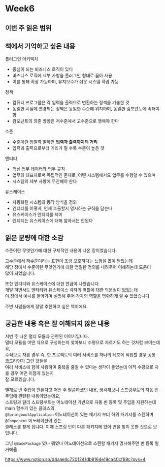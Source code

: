 # Week6
## 이번 주 읽은 범위
## 책에서 기억하고 싶은 내용
플러그인 아키텍처
* 중심이 되는 비즈니스 로직이 있다
* 비즈니스 로직에 세부 사항을 플러그인 형태로 꼽아 사용
* 이를 통해 확장 가능하며, 유지보수가 쉬운 시스템 확립 가능

정책
* 컴퓨터 프로그램은 각 입력을 출력으로 변환하는 정책을 기술한 것
* 동일한 시점에 변경되는 정책은 동일한 수준에 위치하며, 동일한 컴포넌트에 속해야 함
* 컴포넌트의 의존 방향은 저수준에서 고수준으로 행해야 한다

수준
* 수준이란 엄밀히 말하면 **입력과 출력까지의 거리**
* 입력과 출력으로부터 거리가 멀 수록 수준이 높은 것

엔티티
* 핵심 업무 데이터와 업무 규칙
* 업무의 대표자로써 독립적인 존재로, 어떤 시스템에서도 업무를 수행할 수 있으며
* 시스템의 세부 사항에 무관해야 한다

유스케이스
* 자동화된 시스템의 동작 방식을 정의
* 엔티티를 어떻게, 언제 호출할지 명시하는 규칙을 담는다
* 유스케이스가 엔티티를 제어
* 엔티티는 유스케이스에 대해 알아서는 안된다

## 읽은 분량에 대한 소감
수준이란 무엇인가에 대한 구체적인 내용이 나온 장이었습니다.

고수준에서 저수준이라는 표현이 조금 모호하다는 느낌을 많이 받았는데  
해당 장에서 수준이란 무엇인가에 대한 엄밀한 정의를 내려주어 이해하는데 도움이  
많이 되었습니다.

또한 엔티티와 유스케이스에 대한 언급이 나왔습니다.  
개발 하면서도 엔티티와 유스케이스 각자의 역할에 대한 의문점이 있었는데  
이 장에서 예시를 들어가며 설명해 주어 각자의 역할을 명확하게 알 수 있었습니다.

주변 사람들에게 정말 추천하고 싶은 책이에요.

## 궁금한 내용 혹은 잘 이해되지 않은 내용
저번 주 나온 멀티 모듈과 관련된 이야기입니다.  
멀티 모듈을 어떤 식으로 구성하는지 찾아보니 수평으로 자르기도 하는 것처럼 보이는데요,  
수직으로 자를 경우 즉, 한 프로젝트의 여러 서비스를 하나의 레포에 작업할 경우 공통 코드라던가 그런 것들을  
여러 서비스에 함께 사용하여 중복을 줄일 수 있다는 생각이 들었는데 아직 수평으로 자를 경우 어떤 이점이 있는지  
잘 모르겠습니다.

별개로 빈 주입이 안된다고 저번 주 말씀하셨던 내용, 생각해보니 스프링부트의 자동 빈 주입에 관련된 내용이었는데요,  
스프링과 달리 스프링부트는 어노테이션 기반으로 자동 빈 등록 및 주입을 지원하는데 main 함수가 있는 클래스의  
`@SpringbootApplication` 어노테이션이 있는 패키지 부터 하위 패키지를 스캔하며 `@Component` 어노테이션이 있는  
클래스를 찾게 됩니다. 이때 스프링 빈이 다른 패키지에 있어 빈을 찾지 못한 것으로 보입니다.

그냥 `@BasePackage` 였나 뭐였나 어노테이션으로 스캔할 패키지 명시해주면 빈 등록 될거에욥

https://www.notion.so/d4aae4c7201241db8164e19ca40cf99c?pvs=4